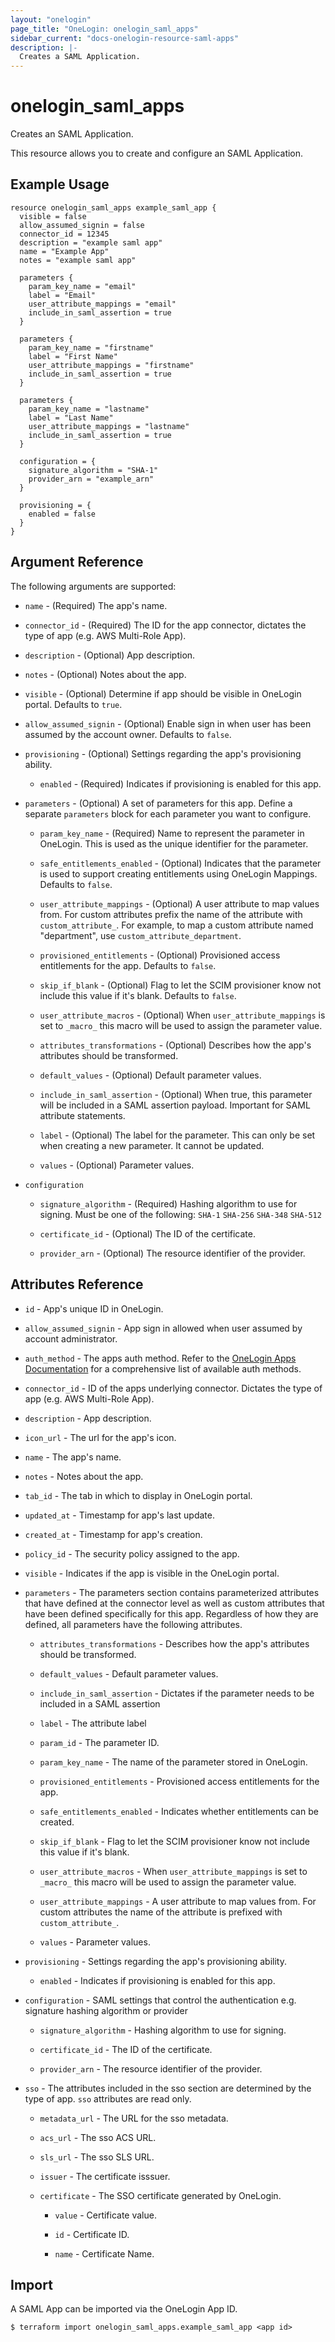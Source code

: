 ```yaml
---
layout: "onelogin"
page_title: "OneLogin: onelogin_saml_apps"
sidebar_current: "docs-onelogin-resource-saml-apps"
description: |-
  Creates a SAML Application.
---
```


# onelogin_saml_apps

Creates an SAML Application.

This resource allows you to create and configure an SAML Application.

## Example Usage

```hcl
resource onelogin_saml_apps example_saml_app {
  visible = false
  allow_assumed_signin = false
  connector_id = 12345
  description = "example saml app"
  name = "Example App"
  notes = "example saml app"

  parameters {
    param_key_name = "email"
    label = "Email"
    user_attribute_mappings = "email"
    include_in_saml_assertion = true
  }

  parameters {
    param_key_name = "firstname"
    label = "First Name"
    user_attribute_mappings = "firstname"
    include_in_saml_assertion = true
  }

  parameters {
    param_key_name = "lastname"
    label = "Last Name"
    user_attribute_mappings = "lastname"
    include_in_saml_assertion = true
  }

  configuration = {
    signature_algorithm = "SHA-1"
    provider_arn = "example_arn"
  }

  provisioning = {
    enabled = false
  }
}
```

## Argument Reference

The following arguments are supported:
* `name` - (Required) The app's name.

* `connector_id` - (Required) The ID for the app connector, dictates the type of app (e.g. AWS Multi-Role App).

* `description` - (Optional) App description.

* `notes` - (Optional) Notes about the app.

* `visible` - (Optional) Determine if app should be visible in OneLogin portal. Defaults to `true`.

* `allow_assumed_signin` - (Optional) Enable sign in when user has been assumed by the account owner. Defaults to `false`.

* `provisioning` - (Optional) Settings regarding the app's provisioning ability.
  * `enabled` - (Required) Indicates if provisioning is enabled for this app.


* `parameters` - (Optional) A set of parameters for this app. Define a separate `parameters` block for each parameter you want to configure.
  * `param_key_name` - (Required) Name to represent the parameter in OneLogin. This is used as the unique identifier for the parameter.

  * `safe_entitlements_enabled` - (Optional) Indicates that the parameter is used to support creating entitlements using OneLogin Mappings. Defaults to `false`.

  * `user_attribute_mappings` - (Optional) A user attribute to map values from. For custom attributes prefix the name of the attribute with `custom_attribute_`. For example, to map a custom attribute named "department", use `custom_attribute_department`.

  * `provisioned_entitlements` - (Optional) Provisioned access entitlements for the app. Defaults to `false`.

  * `skip_if_blank` - (Optional) Flag to let the SCIM provisioner know not include this value if it's blank. Defaults to `false`.

  * `user_attribute_macros` - (Optional) When `user_attribute_mappings` is set to `_macro_` this macro will be used to assign the parameter value.

  * `attributes_transformations` - (Optional) Describes how the app's attributes should be transformed.

  * `default_values` - (Optional) Default parameter values.

  * `include_in_saml_assertion` - (Optional) When true, this parameter will be included in a SAML assertion payload. Important for SAML attribute statements.

  * `label` - (Optional) The label for the parameter. This can only be set when creating a new parameter. It cannot be updated.

  * `values` - (Optional) Parameter values.


* `configuration`
  * `signature_algorithm` - (Required) Hashing algorithm to use for signing. Must be one of the following: `SHA-1` `SHA-256` `SHA-348` `SHA-512`

  * `certificate_id` - (Optional) The ID of the certificate.

  * `provider_arn` - (Optional) The resource identifier of the provider.


## Attributes Reference

* `id` - App's unique ID in OneLogin.

* `allow_assumed_signin` - App sign in allowed when user assumed by account administrator.

* `auth_method` - The apps auth method. Refer to the [OneLogin Apps Documentation](https://developers.onelogin.com/api-docs/2/apps/app-resource) for a comprehensive list of available auth methods.

* `connector_id` - ID of the apps underlying connector. Dictates the type of app (e.g. AWS Multi-Role App).

* `description` - App description.

* `icon_url` - The url for the app's icon.

* `name` - The app's name.

* `notes` - Notes about the app.

* `tab_id` - The tab in which to display in OneLogin portal.

* `updated_at` - Timestamp for app's last update.

* `created_at` - Timestamp for app's creation.

* `policy_id` - The security policy assigned to the app.

* `visible` - Indicates if the app is visible in the OneLogin portal.

* `parameters` - The parameters section contains parameterized attributes that have defined at the connector level as well as custom attributes that have been defined specifically for this app. Regardless of how they are defined, all parameters have the following attributes.
    * `attributes_transformations` - Describes how the app's attributes should be transformed.

    * `default_values` - Default parameter values.

    * `include_in_saml_assertion` - Dictates if the parameter needs to be included in a SAML assertion

    * `label` - The attribute label

    * `param_id` - The parameter ID.

    * `param_key_name` - The name of the parameter stored in OneLogin.

    * `provisioned_entitlements` -  Provisioned access entitlements for the app.

    * `safe_entitlements_enabled` - Indicates whether entitlements can be created.

    * `skip_if_blank` -  Flag to let the SCIM provisioner know not include this value if it's blank.

    * `user_attribute_macros` - When `user_attribute_mappings` is set to `_macro_` this macro will be used to assign the parameter value.

    * `user_attribute_mappings` - A user attribute to map values from. For custom attributes the name of the attribute is prefixed with `custom_attribute_`.

    * `values` - Parameter values.

* `provisioning` -  Settings regarding the app's provisioning ability.
    * `enabled` - Indicates if provisioning is enabled for this app.


* `configuration` - SAML settings that control the authentication e.g. signature hashing algorithm or provider
  * `signature_algorithm` - Hashing algorithm to use for signing.

  * `certificate_id` - The ID of the certificate.

  * `provider_arn` - The resource identifier of the provider.

* `sso` - The attributes included in the sso section are determined by the type of app. `sso` attributes are read only.
  * `metadata_url` - The URL for the sso metadata.

  * `acs_url` - The sso ACS URL.

  * `sls_url` - The sso SLS URL.

  * `issuer` - The certificate isssuer.

  * `certificate` - The SSO certificate generated by OneLogin.

    * `value` - Certificate value.

    * `id` - Certificate ID.

    * `name` - Certificate Name.

## Import

A SAML App can be imported via the OneLogin App ID.

```
$ terraform import onelogin_saml_apps.example_saml_app <app id>
```
